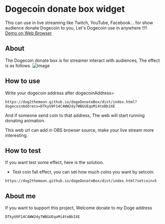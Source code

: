 # Dogecoin donate box widget

This can use in live streaming like Twitch, YouTube, Facebook... for show audience donate Dogecoin to you,
Let's Dogecoin use in anywhere !!!!
[Demo on Web Browser](https://dog2themoon.github.io/dogeDonateBox/dist/index.html?setcoin=5)

## About
The Dogecoin donate box is for streamer interact with audiences, The effect is as follows.
![image](./doc/img/doge_donate_box.gif)
## How to use

Write your dogecoin address after dogecoinAddress=

```
https://dog2themoon.github.io/dogeDonateBox/dist/index.html?dogecoinAddress=DTkyU9F14C4WW2dy7WBGUEqoMi4teBb1XE
```

And if someone send coin to that address, The web will start running donating animation.

This web url can add in OBS browser source, make your live stream more interesting.

## How to test
If you want test some effect, here is the solution.

* Test coin fall effect, you can set how much coins you want by setcoin.

```
https://dog2themoon.github.io/dogeDonateBox/dist/index.html?setcoin=5
```

## About me
If you want to support this project, Welcome donate to my Doge address

`DTkyU9F14C4WW2dy7WBGUEqoMi4teBb1XE`



